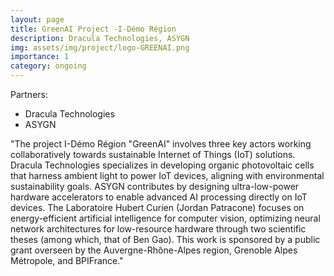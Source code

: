 ```yaml
---
layout: page
title: GreenAI Project -I-Démo Région
description: Dracula Technologies, ASYGN 
img: assets/img/project/logo-GREENAI.png
importance: 1
category: ongoing
---
```


Partners:

- Dracula Technologies 
- ASYGN

"The project I-Démo Région "GreenAI" involves three key actors working collaboratively towards
sustainable Internet of Things (IoT) solutions. Dracula Technologies specializes in developing organic
photovoltaic cells that harness ambient light to power IoT devices, aligning with environmental sustainability
goals. ASYGN contributes by designing ultra-low-power hardware accelerators to enable advanced
AI processing directly on IoT devices. The Laboratoire Hubert Curien (Jordan Patracone) focuses on
energy-efficient artificial intelligence for computer vision, optimizing neural network architectures for
low-resource hardware through two scientific theses (among which, that of Ben Gao). This work is
sponsored by a public grant overseen by the Auvergne-Rhône-Alpes region, Grenoble Alpes Métropole,
and BPIFrance."
